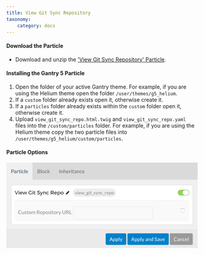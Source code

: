 ```yaml
---
title: View Git Sync Repository
taxonomy:
    category: docs
---
```


#### Download the Particle
* Download and unzip the ['View Git Sync Repository' Particle](https://github.com/hibbitts-design/grav-gantry5-particle-view-git-sync-repo/archive/master.zip).

#### Installing the Gantry 5 Particle

1. Open the folder of your active Gantry theme. For example, if you are using the Helium theme open the folder `/user/themes/g5_helium`.
2. If a `custom` folder already exists open it, otherwise create it.
3. If a `particles` folder already exists within the `custom` folder open it, otherwise create it.
4. Upload `view_git_sync_repo.html.twig` and `view_git_sync_repo.yaml` files into the `/custom/particles` folder. For example, if you are using the Helium theme copy the two particle files into `/user/themes/g5_helium/custom/particles`.

#### Particle Options
!['View Git Sync Repository' options](https://github.com/paulhibbitts/github-repo-images/blob/master/view-git-sync-repo-options.png?raw=true)
